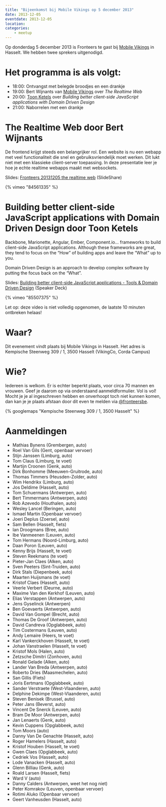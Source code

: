 ```yaml
---
title: "Bijeenkomst bij Mobile Vikings op 5 december 2013"
date: 2013-12-05
eventdate: 2013-12-05
location: 
categories: 
    - meetup
---
```

Op donderdag 5 december 2013 is Fronteers te gast bij [Mobile Vikings](http://www.mobilevikings.be) in Hasselt. We hebben twee sprekers uitgenodigd.

# Het programma is als volgt:

* 18:00: Ontvangst met belegde broodjes en een drankje
* 19:00: Bert Wijnants van [Mobile Vikings](https://mobilevikings.com/) over _The Realtime Web_
* 20:00: [Toon Ketels](http://toon.io/) over _Building better client-side JavaScript applications with Domain Driven Design_
* 21:00: Naborrelen met een drankje

# The Realtime Web door Bert Wijnants

De frontend krijgt steeds een belangrijker rol. Een website is nu een webapp met veel functionaliteit die snel en gebruiksvriendelijk moet werken.  Dit lukt niet met een klassieke client-server toepassing.  In deze presentatie leer je hoe je echte realtime webapps maakt met websockets.

Slides: [Fronteers 20131205 the realtime web](http://www.slideshare.net/bertwijnants/fronteers-20131205-the-realtime-web) (SlideShare)

{% vimeo "84561335" %}

# Building better client-side JavaScript applications with Domain Driven Design door Toon Ketels

Backbone, Marionette, Angular, Ember, Component.io… frameworks to build client-side JavaScript applications. Although these frameworks are great, they tend to focus on the “How” of building apps and leave the “What” up to you.

Domain Driven Design is an approach to develop complex software by putting the focus back on the “What”.

Slides: [Building better client-side JavaScript applications - Tools & Domain Driven Design](https://speakerdeck.com/toonketels/building-better-client-side-javascript-applications-tools-and-domain-driven-design) (Speaker Deck)

{% vimeo "85507375" %}

Let op: deze video is niet volledig opgenomen, de laatste 10 minuten ontbreken helaas!

# Waar?

Dit evenement vindt plaats bij Mobile Vikings in Hasselt. Het adres is Kempische Steenweg 309 / 1, 3500 Hasselt (VikingCo, Corda Campus)

# Wie?

Iedereen is welkom. Er is echter beperkt plaats, voor circa 70 mannen en vrouwen. Geef je daarom op via onderstaand aanmeldformulier. Vol is vol! Mocht je je al ingeschreven hebben en onverhoopt toch niet kunnen komen, dan kan je je plaats afstaan door dit even te melden via [@fronteersbe](https://twitter.com/fronteersbe).

{% googlemaps "Kempische Steenweg 309 / 1, 3500 Hasselt" %}

# Aanmeldingen

* Mathias Bynens (Grembergen, auto)
* Roel Van Gils (Gent, openbaar vervoer)
* Stijn Janssen (Limburg, auto)
* Tom Claus (Limburg, te voet)
* Martijn Croonen (Genk, auto)
* Dirk Bonhomme (Meeuwen-Gruitrode, auto)
* Thomas Timmers (Heusden-Zolder, auto)
* Wim Hendrikx (Limburg, auto)
* Jos Deldime (Hasselt, auto)
* Tom Schuermans (Antwerpen, auto)
* Bert Timmermans (Antwerpen, auto)
* Rob Azevedo (Houthalen, auto)
* Wesley Lancel (Beringen, auto)
* Ismael Martin (Openbaar vervoer)
* Joeri Deplus (Zoersel, auto)
* Sam Bellen (Hasselt, fiets)
* Ian Droogmans (Bree, auto)
* Ibe Vanmeenen (Leuven, auto)
* Tom Hermans (Noord-Limburg, auto)
* Daan Poron (Leuven, auto)
* Kenny Brijs (Hasselt, te voet)
* Steven Reekmans (te voet)
* Pieter-Jan Claes (Alken, auto)
* Sven Peeters (Sint-Truiden, auto)
* Dirk Stals (Diepenbeek, auto)
* Maarten Huijsmans (te voet)
* Kristof Claes (Hasselt, auto)
* Veerle Verbert (Deurne, auto)
* Maxime Van den Kerkhof (Leuven, auto)
* Elias Verstappen (Antwerpen, auto)
* Jens Gyselinck (Antwerpen)
* Ben Goevaerts (Antwerpen, auto)
* David Van Gompel (Brecht, auto)
* Thomas De Groof (Antwerpen, auto)
* David Candreva (Opglabbeek, auto)
* Tim Costermans (Leuven, auto)
* Andy Lemaire (Heers, te voet)
* Karl Vankerckhoven (Hasselt, te voet)
* Johan Vanstraelen (Hasselt, te voet)
* Kristof Mols (Halen, auto)
* Zetzsche Dimitri (Zonhoven, auto)
* Ronald Gelade (Alken, auto)
* Lander Van Breda (Antwerpen, auto)
* Roberto Dries (Maasmechelen, auto)
* San Gillis (Fiets)
* Joris Eertmans (Opglabbeek, auto)
* Sander Verstraete (West-Vlaanderen, auto)
* Delphine Dekimpe (West-Vlaanderen, auto)
* Steven Benisek (Brussel, auto)
* Peter Jans (Beverst, auto)
* Vincent De Snerck (Leuven, auto)
* Bram De Moor (Antwerpen, auto)
* Jan Lenaerts (Genk, auto)
* Kevin Cuppens (Opglabbeek, auto)
* Tom Moors (auto)
* Danny Van De Genachte (Hasselt, auto)
* Roger Hamelers (Hasselt, auto)
* Kristof Houben (Hasselt, te voet)
* Gwen Claes (Opglabbeek, auto)
* Cedriek Vos (Hasselt, auto)
* Lode Vanacken (Hasselt, auto)
* Glenn Billiau (Genk, auto)
* Roald Larsen (Hasselt, fiets)
* Ward V (auto)
* Danny Calders (Antwerpen, weet het nog niet)
* Peter Komrakov (Leuven, openbaar vervoer)
* Rotimi Aluko (Openbaar vervoer)
* Geert Vanheusden (Hasselt, auto)





